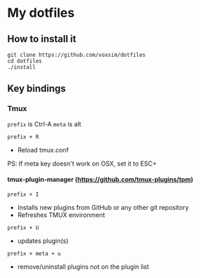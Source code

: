 # My dotfiles

## How to install it

```
git clone https://github.com/voxsim/dotfiles
cd dotfiles
./install
```

## Key bindings

### Tmux

`prefix` is Ctrl-A
`meta` is alt

`prefix + R`
- Reload tmux.conf

PS: If meta key doesn't work on OSX, set it to ESC+

#### tmux-plugin-manager (https://github.com/tmux-plugins/tpm)

`prefix + I`
- Installs new plugins from GitHub or any other git repository
- Refreshes TMUX environment

`prefix + U`
- updates plugin(s)

`prefix + meta + u`
- remove/uninstall plugins not on the plugin list
